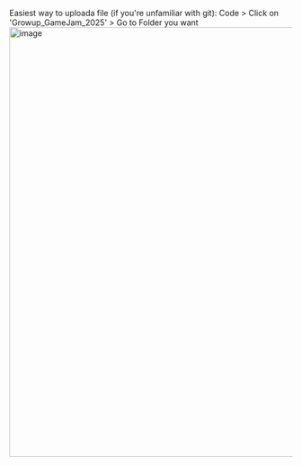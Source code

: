Easiest way to uploada file (if you're unfamiliar with git): 
Code > Click on 'Growup_GameJam_2025' > Go to Folder you want
<img width="1876" height="764" alt="image" src="https://github.com/user-attachments/assets/3b240cf4-17e3-42db-820d-320a5ca80739" />


